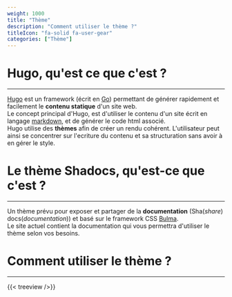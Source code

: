```yaml
---
weight: 1000
title: "Thème"
description: "Comment utiliser le thème ?"
titleIcon: "fa-solid fa-user-gear"
categories: ["Thème"]
---
```


# Hugo, qu'est ce que c'est ?
---

[Hugo](https://gohugo.io/) est un framework (écrit en [Go](https://golang.org/)) permettant de générer rapidement et facilement le **contenu statique** d'un site web.  
Le concept principal d'Hugo, est d'utiliser le contenu d'un site écrit en langage [markdown](./markdown), et de générer le code html associé.  
Hugo utilise des **thèmes** afin de créer un rendu cohérent. L'utilisateur peut ainsi se concentrer sur l'ecriture du contenu et sa structuration sans avoir à en gérer le style.

# Le thème Shadocs, qu'est-ce que c'est ?
---

Un thème prévu pour exposer et partager de la **documentation** (Sha(*share*) docs(*documentation*)) et basé sur le framework CSS [Bulma](https://bulma.io/).  
Le site actuel contient la documentation qui vous permettra d'utiliser le thème selon vos besoins.

# Comment utiliser le thème ?
---

{{< treeview />}}
